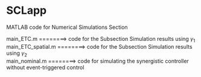 # SCLapp
MATLAB code for Numerical Simulations Section

main_ETC.m            ========>     code for the Subsection Simulation results using $\gamma_1$<br>
main_ETC_spatial.m    ========>     code for the Subsection Simulation results using $\gamma_2$<br>
main_nominal.m        ========>     code for simulating the synergistic controller without event-triggered control
